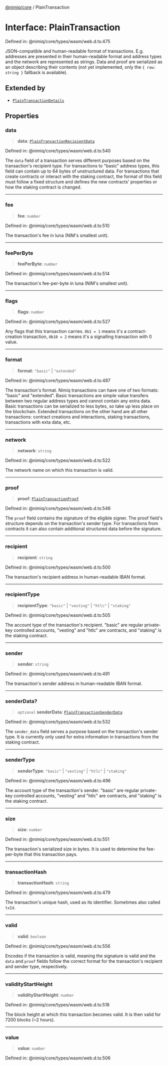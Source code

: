 [@nimiq/core](../globals.md) / PlainTransaction

# Interface: PlainTransaction

Defined in: @nimiq/core/types/wasm/web.d.ts:475

JSON-compatible and human-readable format of transactions. E.g. addresses are presented in their human-readable
format and address types and the network are represented as strings. Data and proof are serialized as an object
describing their contents (not yet implemented, only the `{ raw: string }` fallback is available).

## Extended by

- [`PlainTransactionDetails`](PlainTransactionDetails.md)

## Properties

### data

> **data**: [`PlainTransactionRecipientData`](../type-aliases/PlainTransactionRecipientData.md)

Defined in: @nimiq/core/types/wasm/web.d.ts:540

The `data` field of a transaction serves different purposes based on the transaction\'s recipient type.
For transactions to \"basic\" address types, this field can contain up to 64 bytes of unstructured data.
For transactions that create contracts or interact with the staking contract, the format of this field
must follow a fixed structure and defines the new contracts\' properties or how the staking contract is
changed.

***

### fee

> **fee**: `number`

Defined in: @nimiq/core/types/wasm/web.d.ts:510

The transaction\'s fee in luna (NIM\'s smallest unit).

***

### feePerByte

> **feePerByte**: `number`

Defined in: @nimiq/core/types/wasm/web.d.ts:514

The transaction\'s fee-per-byte in luna (NIM\'s smallest unit).

***

### flags

> **flags**: `number`

Defined in: @nimiq/core/types/wasm/web.d.ts:527

Any flags that this transaction carries. `0b1 = 1` means it\'s a contract-creation transaction, `0b10 = 2`
means it\'s a signalling transaction with 0 value.

***

### format

> **format**: `"basic"` \| `"extended"`

Defined in: @nimiq/core/types/wasm/web.d.ts:487

The transaction\'s format. Nimiq transactions can have one of two formats: \"basic\" and \"extended\".
Basic transactions are simple value transfers between two regular address types and cannot contain
any extra data. Basic transactions can be serialized to less bytes, so take up less place on the
blockchain. Extended transactions on the other hand are all other transactions: contract creations
and interactions, staking transactions, transactions with exta data, etc.

***

### network

> **network**: `string`

Defined in: @nimiq/core/types/wasm/web.d.ts:522

The network name on which this transaction is valid.

***

### proof

> **proof**: [`PlainTransactionProof`](../type-aliases/PlainTransactionProof.md)

Defined in: @nimiq/core/types/wasm/web.d.ts:546

The `proof` field contains the signature of the eligible signer. The proof field\'s structure depends on
the transaction\'s sender type. For transactions from contracts it can also contain additional structured
data before the signature.

***

### recipient

> **recipient**: `string`

Defined in: @nimiq/core/types/wasm/web.d.ts:500

The transaction\'s recipient address in human-readable IBAN format.

***

### recipientType

> **recipientType**: `"basic"` \| `"vesting"` \| `"htlc"` \| `"staking"`

Defined in: @nimiq/core/types/wasm/web.d.ts:505

The account type of the transaction\'s recipient. \"basic\" are regular private-key controlled accounts,
\"vesting\" and \"htlc\" are contracts, and \"staking\" is the staking contract.

***

### sender

> **sender**: `string`

Defined in: @nimiq/core/types/wasm/web.d.ts:491

The transaction\'s sender address in human-readable IBAN format.

***

### senderData?

> `optional` **senderData**: [`PlainTransactionSenderData`](../type-aliases/PlainTransactionSenderData.md)

Defined in: @nimiq/core/types/wasm/web.d.ts:532

The `sender_data` field serves a purpose based on the transaction\'s sender type.
It is currently only used for extra information in transactions from the staking contract.

***

### senderType

> **senderType**: `"basic"` \| `"vesting"` \| `"htlc"` \| `"staking"`

Defined in: @nimiq/core/types/wasm/web.d.ts:496

The account type of the transaction\'s sender. \"basic\" are regular private-key controlled accounts,
\"vesting\" and \"htlc\" are contracts, and \"staking\" is the staking contract.

***

### size

> **size**: `number`

Defined in: @nimiq/core/types/wasm/web.d.ts:551

The transaction\'s serialized size in bytes. It is used to determine the fee-per-byte that this
transaction pays.

***

### transactionHash

> **transactionHash**: `string`

Defined in: @nimiq/core/types/wasm/web.d.ts:479

The transaction\'s unique hash, used as its identifier. Sometimes also called `txId`.

***

### valid

> **valid**: `boolean`

Defined in: @nimiq/core/types/wasm/web.d.ts:556

Encodes if the transaction is valid, meaning the signature is valid and the `data` and `proof` fields
follow the correct format for the transaction\'s recipient and sender type, respectively.

***

### validityStartHeight

> **validityStartHeight**: `number`

Defined in: @nimiq/core/types/wasm/web.d.ts:518

The block height at which this transaction becomes valid. It is then valid for 7200 blocks (~2 hours).

***

### value

> **value**: `number`

Defined in: @nimiq/core/types/wasm/web.d.ts:506

